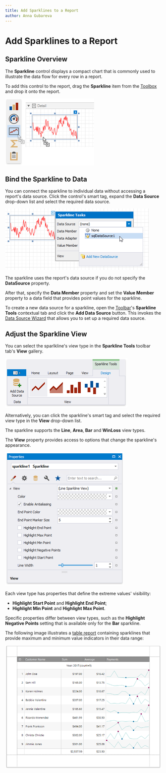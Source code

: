 ```yaml
---
title: Add Sparklines to a Report
author: Anna Gubareva
---
```

# Add Sparklines to a Report

## Sparkline Overview
The **Sparkline** control displays a compact chart that is commonly used to illustrate the data flow for every row in a report.

To add this control to the report, drag the **Sparkline** item from the [Toolbox](../../report-designer-tools/toolbox.md) and drop it onto the report.

![](../../../../../images/eurd-win-add-sparkline-control-to-report.png)

## Bind the Sparkline to Data
You can connect the sparkline to individual data without accessing a report's data source. Click the control's smart tag, expand the **Data Source** drop-down list and select the required data source.

![](../../../../../images/eurd-win-sparkline-select-data-source.png)

The sparkline uses the report's data source if you do not specify the **DataSource** property.

After that, specify the **Data Member** property and set the **Value Member** property to a data field that provides point values for the sparkline.

To create a new data source for a sparkline, open the [Toolbar](../../report-designer-tools/toolbar.md)'s **Sparkline Tools** contextual tab and click the **Add Data Source** button. This invokes the [Data Source Wizard](../../report-designer-tools/data-source-wizard.md) that allows you to set up a required data source.

## Adjust the Sparkline View
You can select the sparlkline's view type in the **Sparkline Tools** toolbar tab's **View** gallery.

![](../../../../../images/eurd-win-sparkline-tools-toolbar-tab.png)

Alternatively, you can click the sparkline's smart tag and select the required view type in the **View** drop-down list.

The sparkline supports the **Line**, **Area**, **Bar** and **WinLoss** view types.

The **View** property provides access to options that change the sparkline's appearance.

![](../../../../../images/eurd-win-sparkline-view-property.png)

Each view type has properties that define the extreme values' visibility:

* **Highlight Start Point** and **Highlight End Point**;
* **Highlight Min Point** and **Highlight Max Point**.

Specific properties differ between view types, such as the **Highlight Negative Points** setting that is available only for the **Bar** sparkline.

The following image illustrates a [table report](../../create-reports/create-a-table-report.md) containing sparklines that provide maximum and minimum value indicators in their data range:

![](../../../../../images/eurd-win-report-with-sparklines.png)